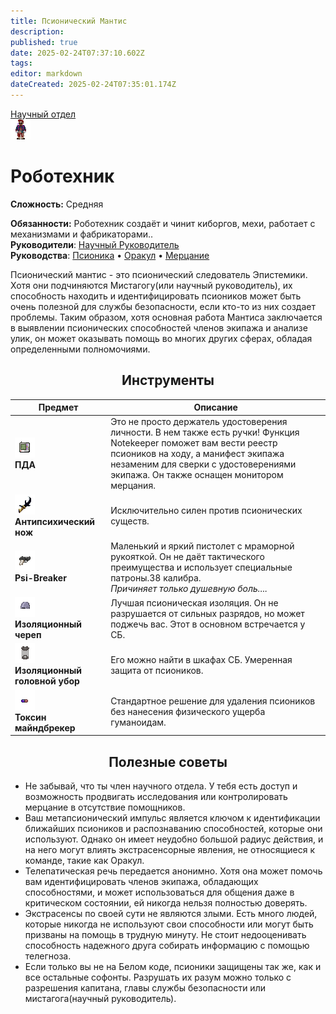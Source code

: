```yaml
---
title: Псионический Мантис
description: 
published: true
date: 2025-02-24T07:37:10.602Z
tags: 
editor: markdown
dateCreated: 2025-02-24T07:35:01.174Z
---
```


<div style="display: flex; justify-content: center;">
<div class="roles-passport rnd">
  <div class="title rnd "><a href="/roles/scientificdepartment">Научный отдел</a></div>
  <div>
    <div><div><img src="/roles/mantis.png"></div></div>
  <div><div>
    <h1>Роботехник</h1>
    <p><strong>Сложность:</strong> Средняя</p>
    <strong>Обязанности:</strong> Роботехник создаёт и чинит киборгов, мехи, работает с механизмами и фабрикаторами.. <br>
    <b>Руководители</b>: <a href="/roles/researchdirector">Научный Руководитель</a><br>
    <b>Руководства</b>: <a href="/guides/psionics">Псионика</a> • <a href="/guides/oracle">Оракул</a> • <a href="/guides/glimmer">Мерцание
</a>
  </div></div>
  </div>
</div>
</div>

Псионический мантис - это псионический следователь Эпистемики. Хотя они подчиняются Мистагогу(или научный руководитель), их способность находить и идентифицировать псиоников может быть очень полезной для службы безопасности, если кто-то из них создает проблемы. Таким образом, хотя основная работа Мантиса заключается в выявлении псионических способностей членов экипажа и анализе улик, он может оказывать помощь во многих других сферах, обладая определенными полномочиями.

## <center>Инструменты</center>

<center>
  <table class="rnd1">
    <thead>
      <tr>
        <th>Предмет</th>
        <th>Описание</th>
      </tr>
    </thead>
    <tbody>
      <tr>
        <td><img src="/guides/psionics/pdamantis.png"><b><br>ПДА</b></td>
        <td>Это не просто держатель удостоверения личности. В нем также есть ручки! Функция Notekeeper поможет вам вести реестр псиоников на ходу, а манифест экипажа незаменим для сверки с удостоверениями экипажа. Он также оснащен монитором мерцания.</td>
      </tr>
      <tr>
        <td><img src="/guides/psionics/antipsychicknife.png"><b><br>Антипсихический нож</b></td>
        <td>Исключительно силен против псионических существ.</td>
      </tr>
      <tr>
        <td><img src="/guides/psionics/psi-breaker.png"><b><br>Psi-Breaker</b></td>
        <td>Маленький и яркий пистолет с мраморной рукояткой. Он не даёт тактического преимущества и использует специальные патроны.38 калибра. <br> <i>Причиняет только душевную боль....</i></td>
      </tr>
      <tr>
        <td><img src="/guides/psionics/insulativeskullcap.png"><b><br>Изоляционный череп</b></td>
        <td>Лучшая псионическая изоляция. Он не разрушается от сильных разрядов, но может поджечь вас. Этот в основном встречается у СБ.</td>
      </tr>
      <tr>
        <td><img src="/guides/psionics/insulativeheadcage.png"><b><br>Изоляционный головной убор</b></td>
        <td>Его можно найти в шкафах СБ. Умеренная защита от псиоников.</td>
      </tr>
      <tr>
        <td><img src="/guides/psionics/pill.png"><b><br>Токсин майндбрекер</b></td>
        <td>Стандартное решение для удаления псиоников без нанесения физического ущерба гуманоидам.</td>
      </tr>
    </tbody>
  </table>
</center>

## <center>Полезные советы</center>

- Не забывай, что ты член научного отдела. У тебя есть доступ и возможность продвигать исследования или контролировать мерцание в отсутствие помощников.
- Ваш метапсионический импульс является ключом к идентификации ближайших псиоников и распознаванию способностей, которые они используют. Однако он имеет неудобно большой радиус действия, и на него могут влиять экстрасенсорные явления, не относящиеся к команде, такие как Оракул.
- Телепатическая речь передается анонимно. Хотя она может помочь вам идентифицировать членов экипажа, обладающих способностями, и может использоваться для общения даже в критическом состоянии, ей никогда нельзя полностью доверять.
- Экстрасенсы по своей сути не являются злыми. Есть много людей, которые никогда не используют свои способности или могут быть призваны на помощь в трудную минуту. Не стоит недооценивать способность надежного друга собирать информацию с помощью телегноза.
- Если только вы не на Белом коде, псионики защищены так же, как и все остальные софонты. Разрушать их разум можно только с разрешения капитана, главы службы безопасности или мистагога(научный руководитель).


<div class="table"></div>